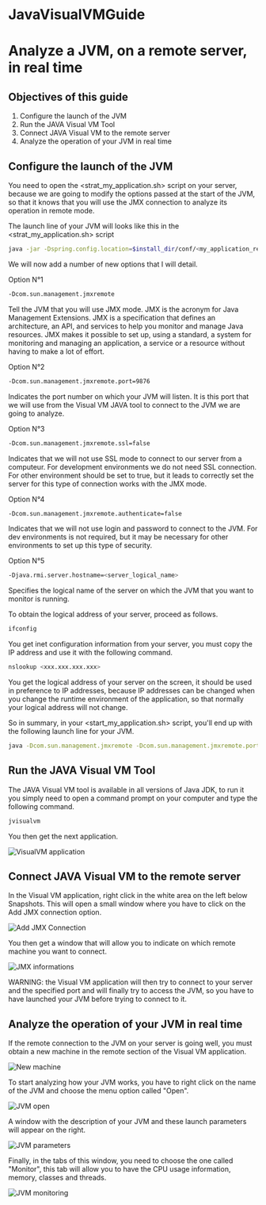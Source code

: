 JavaVisualVMGuide
=================

Analyze a JVM, on a remote server, in real time
===============================================

Objectives of this guide
------------------------

1. Configure the launch of the JVM
2. Run the JAVA Visual VM Tool
3. Connect JAVA Visual VM to the remote server
4. Analyze the operation of your JVM in real time

Configure the launch of the JVM
-------------------------------
You need to open the <strat_my_application.sh> script on your server, because we are going to modify the options passed at the start of the JVM, so that it knows that you will use the JMX connection to analyze its operation in remote mode.

The launch line of your JVM will looks like this in the <strat_my_application.sh> script
```bash
java -jar -Dspring.config.location=$install_dir/conf/<my_application_repository>/application.properties -Dlogback.configurationFile=$install_dir/conf/<my_application_repository>/logback.xml -Dconfig.file.path=$install_dir/conf/<my_application_repository>/business/businessConfiguration.xml $install_dir/jars/<my_application_name.jar> &
```

We will now add a number of new options that I will detail.

Option N°1
```bash
-Dcom.sun.management.jmxremote
```
Tell the JVM that you will use JMX mode. JMX is the acronym for Java Management Extensions. JMX is a specification that defines an architecture, an API, and services to help you monitor and manage Java resources. JMX makes it possible to set up, using a standard, a system for monitoring and managing an application, a service or a resource without having to make a lot of effort.

Option N°2
```bash
-Dcom.sun.management.jmxremote.port=9876
```
Indicates the port number on which your JVM will listen. It is this port that we will use from the Visual VM JAVA tool to connect to the JVM we are going to analyze.

Option N°3
```bash
-Dcom.sun.management.jmxremote.ssl=false
```
Indicates that we will not use SSL mode to connect to our server from a computeur. For development environments we do not need SSL connection. For other environment should be set to true, but it leads to correctly set the server for this type of connection works with the JMX mode.

Option N°4
```bash
-Dcom.sun.management.jmxremote.authenticate=false
```
Indicates that we will not use login and password to connect to the JVM. For dev environments is not required, but it may be necessary for other environments to set up this type of security.

Option N°5
```bash
-Djava.rmi.server.hostname=<server_logical_name>
```
Specifies the logical name of the server on which the JVM that you want to monitor is running.

To obtain the logical address of your server, proceed as follows.
```bash
ifconfig
```

You get inet configuration information from your server, you must copy the IP address and use it with the following command.
```bash
nslookup <xxx.xxx.xxx.xxx>
```

You get the logical address of your server on the screen, it should be used in preference to IP addresses, because IP addresses can be changed when you change the runtime environment of the application, so that normally your logical address will not change.

So in summary, in your <start_my_application.sh> script, you'll end up with the following launch line for your JVM.

```bash
java -Dcom.sun.management.jmxremote -Dcom.sun.management.jmxremote.port=9876 -Dcom.sun.management.jmxremote.ssl=false -Dcom.sun.management.jmxremote.authenticate=false -Djava.rmi.server.hostname=<server_logical_name> -Dspring.config.location=$install_dir/conf/<my_application_repository>/application.properties -Dlogback.configurationFile=$install_dir/conf/<my_application_repository>/logback.xml -Dconfig.file.path=$install_dir/conf/<my_application_repository>/business/businessConfiguration.xml -jar $install_dir/jars/<my_application_name.jar> &
```

Run the JAVA Visual VM Tool
---------------------------
The JAVA Visual VM tool is available in all versions of Java JDK, to run it you simply need to open a command prompt on your computer and type the following command.

```bash
jvisualvm
```

You then get the next application.

![VisualVM application](/images/visualVM.png "VisualVM application")

Connect JAVA Visual VM to the remote server
-------------------------------------------
In the Visual VM application, right click in the white area on the left below Snapshots. This will open a small window where you have to click on the Add JMX connection option.

![Add JMX Connection](/images/addJMXConnection.png "Add JMX Connection")

You then get a window that will allow you to indicate on which remote machine you want to connect.

![JMX informations](/images/info_jmx.png "JMX informations")

WARNING: the Visual VM application will then try to connect to your server and the specified port and will finally try to access the JVM, so you have to have launched your JVM before trying to connect to it.

Analyze the operation of your JVM in real time
----------------------------------------------
If the remote connection to the JVM on your server is going well, you must obtain a new machine in the remote section of the Visual VM application.

![New machine](/images/connection.png "New machine")

To start analyzing how your JVM works, you have to right click on the name of the JVM and choose the menu option called "Open".

![JVM open](/images/open.png "JVM open")

A window with the description of your JVM and these launch parameters will appear on the right.

![JVM parameters](/images/principal.png "JVM parameters")

Finally, in the tabs of this window, you need to choose the one called "Monitor", this tab will allow you to have the CPU usage information, memory, classes and threads.

![JVM monitoring](/images/monitor.png "JVM monitoring")

